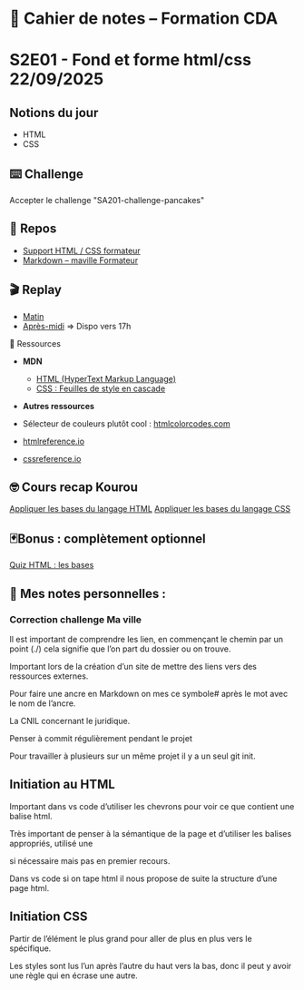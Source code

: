 # 📓 Cahier de notes – Formation CDA

# S2E01 - Fond et forme html/css 22/09/2025

## Notions du jour

- HTML
- CSS

## ⌨️ Challenge

Accepter le challenge "SA201-challenge-pancakes"

## 🔖 Repos

- [Support HTML / CSS formateur](https://github.com/O-clock-Francfort/SA201-HTML-CSS-basics)
- [Markdown – maville Formateur](https://github.com/O-clock-Francfort/SA104-exercice-markdown-maville-OlivierZiolkowski)

## 🎬 Replay

- [Matin](https://playback.oclock.school/playback/presentation/2.3/79b5bd992a98dd834d658de79e7d3f53c2716209-1758524576040)
- [Après-midi](https://playback.oclock.school/playback/presentation/2.3/79b5bd992a98dd834d658de79e7d3f53c2716209-1758538551891) => Dispo vers 17h

📖 Ressources

- **MDN**
    - [HTML (HyperText Markup Language)](https://developer.mozilla.org/fr/docs/Web/HTML)
    - [CSS : Feuilles de style en cascade](https://developer.mozilla.org/fr/docs/Web/CSS)

- **Autres ressources**
- Sélecteur de couleurs plutôt cool : [htmlcolorcodes.com](https://htmlcolorcodes.com/fr/)
- [htmlreference.io](https://htmlreference.io)
- [cssreference.io](https://cssreference.io)

## 🤓 Cours recap Kourou

[Appliquer les bases du langage HTML](https://kourou.oclock.io/ressources/objectifs/appliquer-les-bases-du-langage-html/)
[Appliquer les bases du langage CSS](https://kourou.oclock.io/ressources/objectifs/appliquer-les-bases-du-langage-css/)

## 🃏Bonus : complètement optionnel

[Quiz HTML : les bases](https://o-clock-teach.github.io/jeux/quiz/index.html)

## 📓 Mes notes personnelles :

### Correction challenge Ma ville

Il est important de comprendre les lien, en commençant le chemin par un point (./) cela signifie que l’on part du dossier ou on trouve.

Important lors de la création d’un site de mettre des liens vers des ressources externes.

Pour faire une ancre en Markdown on mes ce symbole# après le mot avec le nom de l’ancre.

La CNIL concernant le juridique.

Penser à commit régulièrement pendant le projet

Pour travailler à plusieurs sur un même projet il y a un seul git init.


## Initiation au HTML

Important dans vs code d’utiliser les chevrons pour voir ce que contient une balise html.

Très important de penser à la sémantique de la page et d’utiliser les balises appropriés, utilisé une <div> si nécessaire mais pas en premier recours.

Dans vs code si on tape html il nous propose de suite la structure d’une page html.

## Initiation CSS

Partir de l’élément le plus grand pour aller de plus en plus vers le spécifique. 

Les styles sont lus l’un après l’autre du haut vers la bas, donc il peut y avoir une règle qui en écrase une autre.